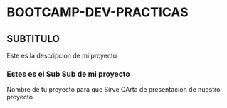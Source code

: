# BOOTCAMP-DEV-PRACTICAS
## SUBTITULO

Este es la descripcion de mi proyecto

### Estes es el Sub Sub de mi proyecto

Nombre de tu proyecto
para que Sirve
CArta de presentacion de nuestro proyecto 